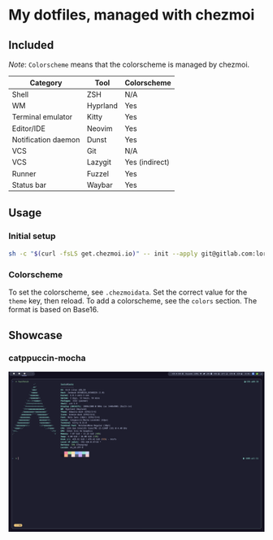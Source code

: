 # My dotfiles, managed with chezmoi

## Included

*Note*: `Colorscheme` means that the colorscheme is managed by chezmoi.

| Category | Tool | Colorscheme |
| -------- | ---- | ----------- |
| Shell | ZSH | N/A |
| WM | Hyprland | Yes |
| Terminal emulator | Kitty | Yes |
| Editor/IDE | Neovim | Yes |
| Notification daemon | Dunst | Yes |
| VCS | Git | N/A |
| VCS | Lazygit | Yes (indirect) |
| Runner | Fuzzel | Yes |
| Status bar | Waybar | Yes |

## Usage

### Initial setup

```bash
sh -c "$(curl -fsLS get.chezmoi.io)" -- init --apply git@gitlab.com:loric.andre/dotfiles.git
```

### Colorscheme

To set the colorscheme, see `.chezmoidata`. Set the correct value for the `theme` key, then reload.
To add a colorscheme, see the `colors` section. The format is based on Base16.

## Showcase

### catppuccin-mocha
![catppuccin-mocha screenshot](.assets/catppuccin-mocha.png)
